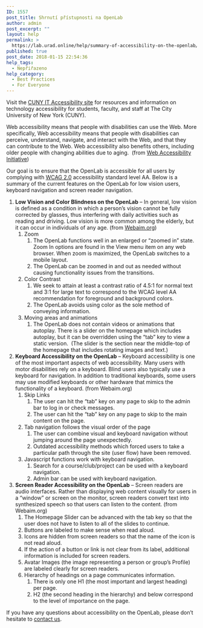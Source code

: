 ```yaml
---
ID: 1557
post_title: Shrnutí přístupnosti na OpenLab
author: admin
post_excerpt: ""
layout: help
permalink: >
  https://lab.urad.online/help/summary-of-accessibility-on-the-openlab/
published: true
post_date: 2018-01-15 22:54:36
help_tags:
  - Nepřiřazeno
help_category:
  - Best Practices
  - For Everyone
---
```

Visit the <a href="http://www2.cuny.edu/accessibility/">CUNY IT Accessibility site</a> for resources and information on technology accessibility for students, faculty, and staff at The City University of New York (CUNY).

Web accessibility means that people with disabilities can use the Web. More specifically, Web accessibility means that people with disabilities can perceive, understand, navigate, and interact with the Web, and that they can contribute to the Web. Web accessibility also benefits others, including older people with changing abilities due to aging.  (from <a href="https://www.w3.org/WAI/intro/accessibility.php">Web Accessibility Initiative</a>)

Our goal is to ensure that the OpenLab is accessible for all users by complying with <a href="https://www.w3.org/WAI/WCAG20/glance/">WCAG 2.0</a> accessibility standard level AA. Below is a summary of the current features on the OpenLab for low vision users, keyboard navigation and screen reader navigation.
<ol>
 	<li><strong>Low Vision and Color Blindness on the OpenLab</strong> – In general, low vision is defined as a condition in which a person’s vision cannot be fully corrected by glasses, thus interfering with daily activities such as reading and driving. Low vision is more common among the elderly, but it can occur in individuals of any age. (from <a href="http://webaim.org/articles/visual/lowvision">Webaim.org</a>)
<ol>
 	<li>Zoom
<ol>
 	<li>The OpenLab functions well in an enlarged or “zoomed in” state. Zoom In options are found in the View menu item on any web browser. When zoom is maximized, the OpenLab switches to a mobile layout.</li>
 	<li>The OpenLab can be zoomed in and out as needed without causing functionality issues from the transitions.</li>
</ol>
</li>
 	<li>Color Contrast
<ol>
 	<li>We seek to attain at least a contrast ratio of 4.5:1 for normal text and 3:1 for large text to correspond to the WCAG level AA recommendation for foreground and background colors.</li>
 	<li>The OpenLab avoids using color as the sole method of conveying information.</li>
</ol>
</li>
 	<li>Moving areas and animations
<ol>
 	<li>The OpenLab does not contain videos or animations that autoplay. There is a slider on the homepage which includes autoplay, but it can be overridden using the “tab” key to view a static version.  (The slider is the section near the middle-top of the homepage that includes rotating images and text.)</li>
</ol>
</li>
</ol>
</li>
 	<li><strong>Keyboard Accessibility on the OpenLab</strong> – Keyboard accessibility is one of the most important aspects of web accessibility. Many users with motor disabilities rely on a keyboard. Blind users also typically use a keyboard for navigation. In addition to traditional keyboards, some users may use modified keyboards or other hardware that mimics the functionality of a keyboard. (from Webaim.org)
<ol>
 	<li>Skip Links
<ol>
 	<li>The user can hit the “tab” key on any page to skip to the admin bar to log in or check messages.</li>
 	<li>The user can hit the “tab” key on any page to skip to the main content on the page.</li>
</ol>
</li>
 	<li>Tab navigation follows the visual order of the page
<ol>
 	<li>The user can combine visual and keyboard navigation without jumping around the page unexpectedly.</li>
 	<li>Outdated accessibility methods which forced users to take a particular path through the site (user flow) have been removed.</li>
</ol>
</li>
 	<li>Javascript functions work with keyboard navigation.
<ol>
 	<li>Search for a course/club/project can be used with a keyboard navigation.</li>
 	<li>Admin bar can be used with keyboard navigation.</li>
</ol>
</li>
</ol>
</li>
 	<li><strong>Screen Reader Accessibility on the OpenLab</strong> – Screen readers are audio interfaces. Rather than displaying web content visually for users in a “window” or screen on the monitor, screen readers convert text into synthesized speech so that users can listen to the content. (from Webaim.org)
<ol>
 	<li>The Homepage Slider can be advanced with the tab key so that the user does not have to listen to all of the slides to continue.</li>
 	<li>Buttons are labeled to make sense when read aloud.</li>
 	<li>Icons are hidden from screen readers so that the name of the icon is not read aloud.</li>
 	<li>If the action of a button or link is not clear from its label, additional information is included for screen readers.</li>
 	<li>Avatar Images (the image representing a person or group’s Profile) are labeled clearly for screen readers.</li>
 	<li>Hierarchy of headings on a page communicates information.
<ol>
 	<li>There is only one H1 (the most important and largest heading) per page.</li>
 	<li>H2 (the second heading in the hierarchy) and below correspond to the level of importance on the page.</li>
</ol>
</li>
</ol>
</li>
</ol>
If you have any questions about accessibility on the OpenLab, please don’t hesitate to <a href="https://lab.urad.online/help/contact-us">contact us</a>.
